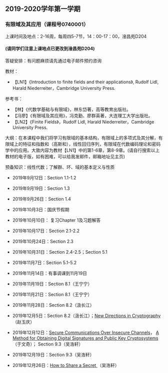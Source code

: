 ## 2019-2020学年第一学期
### 有限域及其应用（课程号0740001）

上课时间及地点：2-16周，每周四5-7节，14：00-17：00，淦昌苑D204
#### (请同学们注意上课地点已更改到淦昌苑D204)

答疑安排：有问题麻烦请先通过电子邮件预约咨询

教材：
* 【LN1】《Introduction to finite fields and their applications》, Rudolf Lidl, Harald Niederreiter，Cambridge University Press.

参考书：
* 【林】《代数学基础与有限域》，林东岱著，高等教育出版社。
* 【冯廖】《有限域及其应用》，冯克勤、廖群英著，大连理工大学出版社。
* 【LN2】《Finite Fields》，Rudolf Lidl, Harald Niederreiter，Cambridge University Press.  

大纲：在本课程中我们将学习有限域的基本结构，有限域上的多项式及其分解，有限域上的特征和指数和（高斯和），线性回归序列，有限域在代数编码理论和密码学中的应用。大致内容为教材【LN1】中的第1-6章，第8-9章。(请自行搜索以上教材的电子版，如有困难，可以给我发邮件，邮箱地址见主页)

预备知识：线性代数；了解群、环、域的基本定义与性质

* 2019年9月12日：Section 1.1-1.2

* 2019年9月19日：Section 1.3

* 2019年9月26日：Section 1.4

* 2019年10月3日：国庆节假期

* 2019年10月10日： 复习Chapter 1及习题解答

* 2019年10月17日：Section 2.1-2.2

* 2019年10月24日：Section 2.3

* 2019年10月31日：Section 2.4-2.5；Section 5.1

* 2019年11月7日：Section 5.1-5.2

* 2019年11月14日：有事调课到11月19日

* 2019年11月19日：Section 8.1（王宁宁）

* 2019年11月21日：Section 8.1（王宁宁）

* 2019年11月28日：Section 8.2（汲长江）

* 2019年12月5日：Section 8.2（汲长江）；[New Directions in Cryptography](https://doi.org/10.1109/TIT.1976.1055638)（赵玉庆）

* 2019年12月12日：[Secure Communications Over Insecure Channels](http://www.merkle.com/1974/PuzzlesAsPublished.pdf)，
[A Method for Obtaining Digital Signatures and Public Key Cryptosystems](http://people.csail.mit.edu/rivest/Rsapaper.pdf)（于文奇）；
Section 9.3（吴浩轩）

* 2019年12月19日：Section 9.3（吴浩轩）

* 2019年12月26日：[How to Share a Secret ](https://dl.acm.org/citation.cfm?doid=359168.359176)（吴浩轩）
